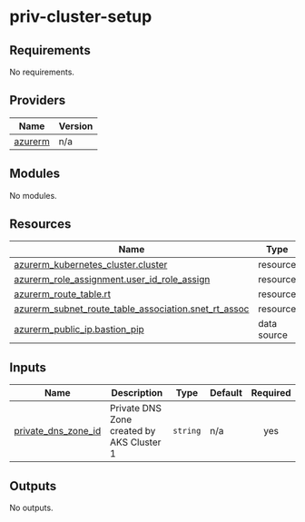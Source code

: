 # priv-cluster-setup

<!-- BEGINNING OF PRE-COMMIT-TERRAFORM DOCS HOOK -->
## Requirements

No requirements.

## Providers

| Name | Version |
|------|---------|
| <a name="provider_azurerm"></a> [azurerm](#provider\_azurerm) | n/a |

## Modules

No modules.

## Resources

| Name | Type |
|------|------|
| [azurerm_kubernetes_cluster.cluster](https://registry.terraform.io/providers/hashicorp/azurerm/latest/docs/resources/kubernetes_cluster) | resource |
| [azurerm_role_assignment.user_id_role_assign](https://registry.terraform.io/providers/hashicorp/azurerm/latest/docs/resources/role_assignment) | resource |
| [azurerm_route_table.rt](https://registry.terraform.io/providers/hashicorp/azurerm/latest/docs/resources/route_table) | resource |
| [azurerm_subnet_route_table_association.snet_rt_assoc](https://registry.terraform.io/providers/hashicorp/azurerm/latest/docs/resources/subnet_route_table_association) | resource |
| [azurerm_public_ip.bastion_pip](https://registry.terraform.io/providers/hashicorp/azurerm/latest/docs/data-sources/public_ip) | data source |

## Inputs

| Name | Description | Type | Default | Required |
|------|-------------|------|---------|:--------:|
| <a name="input_private_dns_zone_id"></a> [private\_dns\_zone\_id](#input\_private\_dns\_zone\_id) | Private DNS Zone created by AKS Cluster 1 | `string` | n/a | yes |

## Outputs

No outputs.
<!-- END OF PRE-COMMIT-TERRAFORM DOCS HOOK -->
